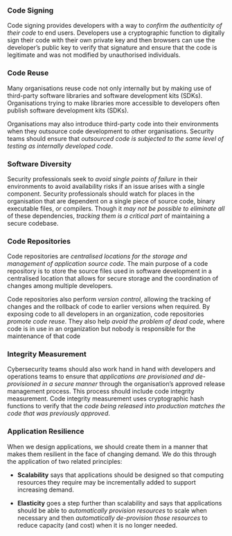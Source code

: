 
### Code Signing

Code signing provides developers with a way to *confirm the authenticity of their code* to end users. Developers use a cryptographic function to digitally sign their code with their own private key and then browsers can use the developer’s public key to verify that signature and ensure that the code is legitimate and was not modified by  unauthorised individuals.

### Code Reuse

Many organisations reuse code not only internally but by making use of third-party software libraries and software development kits (SDKs). Organisations trying to make libraries more accessible to developers often publish software development kits (SDKs).

Organisations may also introduce third-party code into their environments when they outsource code development to other organisations. Security teams should ensure that *outsourced code is subjected to the same level of testing as internally developed code*.

### Software Diversity

Security professionals seek to *avoid single points of failure* in their environments to avoid availability risks if an issue arises with a single component. Security professionals should watch for places in the organisation that are dependent on a single piece of source code, binary executable files, or compilers. Though it *may not be possible to eliminate all* of these dependencies, *tracking them is a critical part* of maintaining a secure codebase.

### Code Repositories

Code repositories are *centralised locations for the storage and management of application source code*. The main purpose of a code repository is to store the source files used in software development in a centralised location that allows for secure storage and the coordination of changes among multiple developers.

Code repositories also perform *version control*, allowing the tracking of changes and the rollback of code to earlier versions when required. By exposing code to all developers in an organization, code repositories *promote code reuse*. They also help *avoid the problem of dead code*, where code is in use in an organization but nobody is responsible for the maintenance of that code

### Integrity Measurement

Cybersecurity teams should also work hand in hand with developers and operations teams to ensure that *applications are provisioned and de-provisioned in a secure manner* through the organisation’s approved release management process. This process should include code integrity measurement. Code integrity measurement uses cryptographic hash functions to verify that the *code being released into production matches the code that was previously approved*.

### Application Resilience

When we design applications, we should create them in a manner that makes them resilient in the face of changing demand. We do this through the application of two related principles:

- **Scalability** says that applications should be designed so that computing resources they require may be incrementally added to support increasing demand.

- **Elasticity** goes a step further than scalability and says that applications should be able to *automatically provision resources* to scale when necessary and then *automatically de-provision those resources* to reduce capacity (and cost) when it is no longer needed.